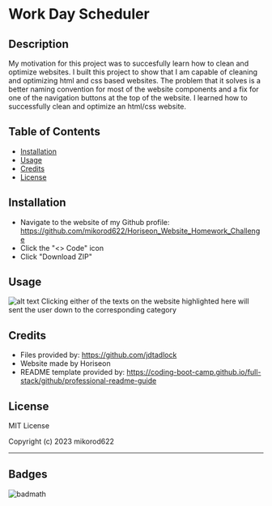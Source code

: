 # Work Day Scheduler

## Description

My motivation for this project was to succesfully learn how to clean and optimize websites.
I built this project to show that I am capable of cleaning and optimizing html and css based websites.
The problem that it solves is a better naming convention for most of the website components and a fix for one of the navigation buttons at the top of the website.
I learned how to successfully clean and optimize an html/css website.

## Table of Contents

- [Installation](#installation)
- [Usage](#usage)
- [Credits](#credits)
- [License](#license)

## Installation

- Navigate to the website of my Github profile: https://github.com/mikorod622/Horiseon_Website_Homework_Challenge
- Click the "<> Code" icon
- Click "Download ZIP"

## Usage

![alt text](assets/images/site_navigation.png)
Clicking either of the texts on the website highlighted here will sent the user down to the corresponding category

## Credits

- Files provided by: https://github.com/jdtadlock
- Website made by Horiseon
- README template provided by: https://coding-boot-camp.github.io/full-stack/github/professional-readme-guide

## License

MIT License

Copyright (c) 2023 mikorod622


---

## Badges

![badmath](https://img.shields.io/github/languages/top/nielsenjared/badmath)

